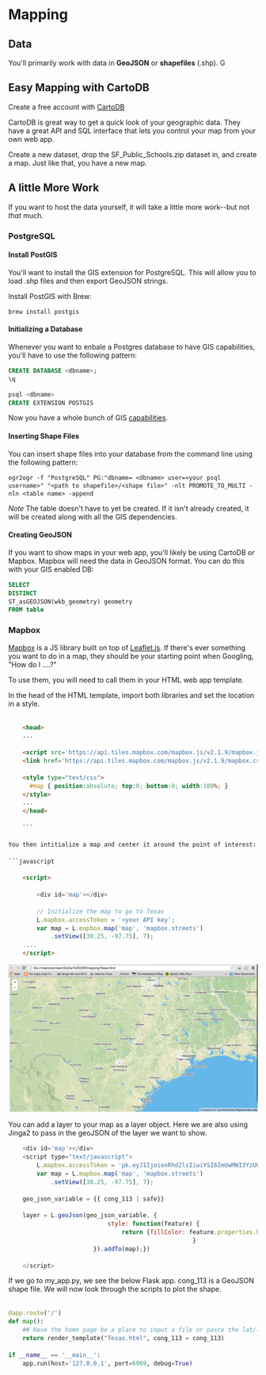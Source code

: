 # Mapping

## Data  
You'll primarily work with data in **GeoJSON** or **shapefiles** (.shp).  G


## Easy Mapping with CartoDB
Create a free account with [CartoDB](cartodb.com) 

CartoDB is great way to get a quick look of your geographic data.  They have a great API and SQL interface that lets you control your map from your own web app.

Create a new dataset, drop the SF_Public_Schools.zip dataset in, and create a map.  Just like that, you have a new map.  

## A little More Work
If you want to host the data yourself, it will take a little more work--but not *that* much.

### PostgreSQL

#### Install PostGIS
You'll want to install the GIS extension for PostgreSQL.  This will allow you to load .shp files and then export GeoJSON strings.

Install PostGIS with Brew:
```
brew install postgis
```

#### Initializing a Database
Whenever you want to enbale a Postgres database to have GIS capabilities, you'll have to use the following pattern:

```sql
CREATE DATABASE <dbname>;
\q
```

```sql
psql <dbname>
CREATE EXTENSION POSTGIS
```

Now you have a whole bunch of GIS [capabilities](http://postgis.net/docs/manual-2.1/reference.html).

#### Inserting Shape Files
You can insert shape files into your database from the command line using the following pattern:

```
ogr2ogr -f "PostgreSQL" PG:"dbname= <dbname> user=<your psql username>" "<path to shapefile>/<shape file>" -nlt PROMOTE_TO_MULTI -nln <table name> -append
```
*Note* The table  doesn't have to yet be created.  If it isn't already created, it will be created along with all the GIS dependencies.  

#### Creating GeoJSON
If you want to show maps in your web app, you'll likely be using CartoDB or Mapbox.  Mapbox will need the data in GeoJSON format.  You can do this with your GIS enabled DB:

```sql
SELECT 
DISTINCT
ST_asGEOJSON(wkb_geometry) geometry
FROM table
```

### Mapbox
[Mapbox](http://www.mapbox.com) is a JS library built on top of [Leaflet.js](http://www.leaflet.com).  If there's ever something you want to do in a map, they should be your starting point when Googling, "How do I ....?"  

To use them, you will need to call them in your HTML web app template.  

In the head of the HTML template, import both libraries and set the location in a style.
```html
	
	<head>
	...

	<script src='https://api.tiles.mapbox.com/mapbox.js/v2.1.9/mapbox.js'></script>
	<link href='https://api.tiles.mapbox.com/mapbox.js/v2.1.9/mapbox.css' rel='stylesheet' />

	<style type="text/css">
	  #map { position:absolute; top:0; bottom:0; width:100%; }
	</style>
	...
	</head> 

	```

You then intitialize a map and center it around the point of interest:

```javascript

	<script>

		<div id='map'></div>

		// Initialize the map to go to Texas
		L.mapbox.accessToken = '<your API key';
		var map = L.mapbox.map('map', 'mapbox.streets')
		    .setView([30.25, -97.75], 7);
	....
	</script>
```

![Texas Map](images/texas_base.png)


You can add a layer to your map as a layer object.  Here we are also using Jinga2 to pass in the geoJSON of the layer we want to show.

```javascript
	<div id='map'></div>
	<script type="text/javascript">
		L.mapbox.accessToken = 'pk.eyJ1IjoienRhd2lsIiwiYSI6ImUwMWI3YzU0NGEzMzhhMWIxY2ExYmViYTdmZjkyYTE5In0.WPudfWdQ917jhqHC1om0Ag';
		var map = L.mapbox.map('map', 'mapbox.streets')
		    .setView([30.25, -97.75], 7);
	
	geo_json_variable = {{ cong_113 | safe}} 

	layer = L.geoJson(geo_json_variable, {
						    style: function(feature) {
						    	return {fillColor: feature.properties.hexcolor, weight: line_width, fillOpacity: fillOpacity};
								    				}
						}).addTo(map);})

	</script>
```

If we go to my_app.py, we see the below Flask app.  cong_113 is a GeoJSON shape file.  We will now look through the scripts to plot the shape.

```python

@app.route('/')
def map():
    ## Have the home page be a place to input a file or paste the lat/long (address if ambitious)
    return render_template("Texas.html", cong_113 = cong_113)

if __name__ == '__main__':
    app.run(host='127.0.0.1', port=6969, debug=True)

```